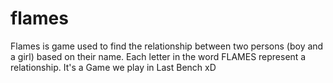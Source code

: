 # flames
Flames is game used to find the relationship between two persons (boy and a girl) based on their name. Each letter in the word FLAMES represent a relationship. It's a Game we play in Last Bench xD
